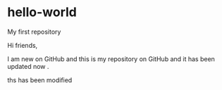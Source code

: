 # hello-world
My first repository

Hi friends,

I am new on GitHub and this is my repository on GitHub and it has been updated now .

ths has been modified 
